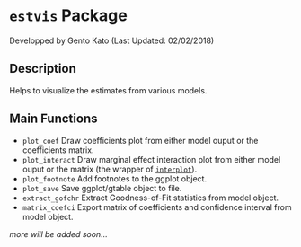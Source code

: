 # <code>estvis</code> Package

Developped by Gento Kato (Last Updated: 02/02/2018)

## Description

Helps to visualize the estimates from various models.

## Main Functions

* <code>plot_coef</code> Draw coefficients plot from either model ouput or the coefficients matrix.
* <code>plot_interact</code> Draw marginal effect interaction plot from either model ouput or the matrix (the wrapper of <code>[interplot](https://cran.r-project.org/web/packages/interplot/vignettes/interplot-vignette.html)</code>).
* <code>plot_footnote</code> Add footnotes to the ggplot object.
* <code>plot_save</code> Save ggplot/gtable object to file.
* <code>extract_gofchr</code> Extract Goodness-of-Fit statistics from model object.
* <code>matrix_coefci</code> Export matrix of coefficients and confidence interval from model object.

*more will be added soon...*
